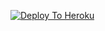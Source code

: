 [![Deploy To Heroku](https://www.herokucdn.com/deploy/button.svg)](https://heroku.com/deploy?template=https://github.com/Chutiyahokaa/Alexak47fastbot)
